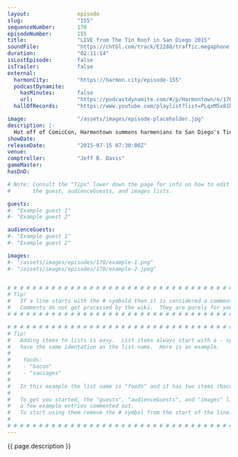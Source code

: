 ```yaml
---
layout:               episode
slug:                 "155"
sequenceNumber:       170
episodeNumber:        155
title:                "LIVE from The Tin Roof in San Diego 2015"
soundFile:            "https://chtbl.com/track/E2288/traffic.megaphone.fm/STA1744918897.mp3?updated=1561580518"
duration:             "02:11:14"
isLostEpisode:        false
isTrailer:            false
external:
  harmonCity:         "https://harmon.city/episode-155"
  podcastDynamite:
    hasMinutes:       false
    url:              "https://podcastdynamite.com/#/p/Harmontown/e/170/155"
  hallOfRecords:      "https://www.youtube.com/playlist?list=PLqxM5x81hNObmT9lg1DXJSKVIgrdVLv5W"

image:                "/assets/images/episode-placeholder.jpg"
description: |-
  Hot off of ComicCon, Harmontown summons harmenians to San Diego's Tin Roof for a night of drinking, rapping, dinosaurs, bananas and more.
showDate:             
releaseDate:          "2015-07-15 07:30:00Z"
venue:                
comptroller:          "Jeff B. Davis"
gameMaster:           
hasDnD:               

# Note: Consult the "Tips" lower down the page for info on how to edit
#       the guest, audienceGuests, and images lists.

guests:
#- "Example guest 1"
#- "Example guest 2"

audienceGuests:
#- "Example guest 1"
#- "Example guest 2"

images:
#- "/assets/images/episodes/170/example-1.png"
#- "/assets/images/episodes/170/example-2.jpeg"


# # # # # # # # # # # # # # # # # # # # # # # # # # # # # # # # # # # # # # # # # # # # #
# Tip!
#   If a line starts with the # symbold then it is considered a comment.
#   Comments do not get processed by the wiki.  They are purely for your information.
# # # # # # # # # # # # # # # # # # # # # # # # # # # # # # # # # # # # # # # # # # # # #

# # # # # # # # # # # # # # # # # # # # # # # # # # # # # # # # # # # # # # # # # # # # #
# Tip!
#   Adding items to lists is easy.  List items always start with a - symbol and have
#   have the same identation as the list name.  Here is an example.
#
#    foods:
#    - "bacon"
#    - "sausages"
#
#   In this example the list name is "foods" and it has two items (bacon, and sausages).
#
#   To get you started, the "guests", "audienceGuests", and "images" lists below have
#   a few example entries commented out.
#   To start using them remove the # symbol from the start of the line.
#
# # # # # # # # # # # # # # # # # # # # # # # # # # # # # # # # # # # # # # # # # # # # #
---
```


<!-- The episode description will be rendered here -->
{{ page.description }}

<!-- Add your content BELOW here -->
<!-- vvvvvvvvvvvvvvvvvvvvvvvvvvv -->




<!-- ^^^^^^^^^^^^^^^^^^^^^^^^^^^ -->
<!-- Add your content ABOVE here -->

<!-- The episode gallery will be rendered here -->